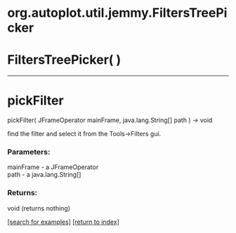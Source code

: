 # org.autoplot.util.jemmy.FiltersTreePicker



# FiltersTreePicker( )


***
<a name="pickFilter"></a>
# pickFilter
pickFilter( JFrameOperator mainFrame, java.lang.String[] path ) &rarr; void

find the filter and select it from the Tools->Filters gui.

### Parameters:
mainFrame - a JFrameOperator
<br>path - a java.lang.String[]

### Returns:
void (returns nothing)


<a href="https://github.com/autoplot/dev/search?q=pickFilter&unscoped_q=pickFilter">[search for examples]</a>
<a href="https://github.com/autoplot/documentation/blob/master/javadoc/index-all.md">[return to index]</a>

